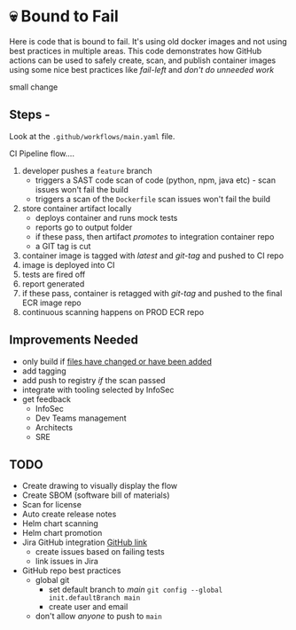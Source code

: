 # :skull: Bound to Fail

Here is code that is bound to fail. It's using old docker images and not using best practices in multiple areas. This code demonstrates how GitHub actions can be used to safely create, scan, and publish container images using some nice best practices like _fail-left_ and _don't do unneeded work_

small change

## Steps -

Look at the `.github/workflows/main.yaml` file.

CI Pipeline flow....

1. developer pushes a `feature` branch
    * triggers a SAST code scan of code (python, npm, java etc) - scan issues won't fail the build
    * triggers a scan of the `Dockerfile` scan issues won't fail the build
1. store container artifact locally
    * deploys container and runs mock tests
    * reports go to output folder
    * if these pass, then artifact _promotes_ to integration container repo
    * a GIT tag is cut
1. container image is tagged with _latest_ and _git-tag_ and pushed to CI repo
1. image is deployed into CI
1. tests are fired off
1. report generated
1. if these pass, container is retagged with _git-tag_ and pushed to the final ECR image repo
1. continuous scanning happens on PROD ECR repo

## Improvements Needed

* only build if [files have changed or have been added](https://github.com/tj-actions/changed-files)
* add tagging
* add push to registry _if_ the scan passed
* integrate with tooling selected by InfoSec
* get feedback
  * InfoSec
  * Dev Teams management
  * Architects
  * SRE

## TODO

* Create drawing to visually display the flow
* Create SBOM (software bill of materials)
* Scan for license 
* Auto create release notes
* Helm chart scanning
* Helm chart promotion
* Jira GitHub integration [GitHub link](https://github.com/atlassian/github-for-jira#install-from-github-marketplace)
  * create issues based on failing tests
  * link issues in Jira
* GitHub repo best practices
  * global git
    * set default branch to _main_ `git config --global init.defaultBranch main`
    * create user and email
  * don't allow _anyone_ to push to `main`
